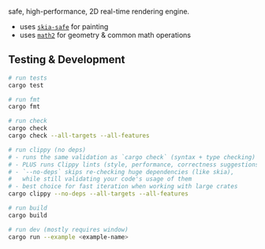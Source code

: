safe, high-performance, 2D real-time rendering engine.

- uses [`skia-safe`](https://rust-skia.github.io/doc/skia_safe/) for painting
- uses [`math2`](../math2/README.md) for geometry & common math operations

## Testing & Development

```sh
# run tests
cargo test

# run fmt
cargo fmt

# run check
cargo check
cargo check --all-targets --all-features

# run clippy (no deps)
# - runs the same validation as `cargo check` (syntax + type checking)
# - PLUS runs Clippy lints (style, performance, correctness suggestions)
# - `--no-deps` skips re-checking huge dependencies (like skia),
#   while still validating your code's usage of them
# - best choice for fast iteration when working with large crates
cargo clippy --no-deps --all-targets --all-features

# run build
cargo build

# run dev (mostly requires window)
cargo run --example <example-name>
```

